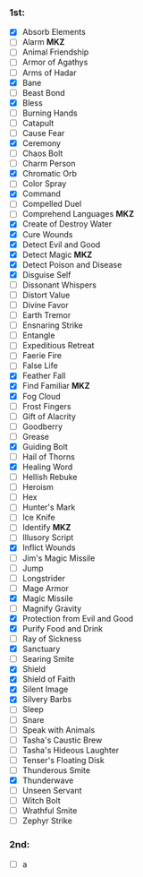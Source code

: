### 1st:
- [x] Absorb Elements
- [ ] Alarm **MKZ**
- [ ] Animal Friendship
- [ ] Armor of Agathys
- [ ] Arms of Hadar
- [x] Bane
- [ ] Beast Bond
- [x] Bless
- [ ] Burning Hands
- [ ] Catapult
- [ ] Cause Fear
- [x] Ceremony
- [ ] Chaos Bolt
- [ ] Charm Person
- [x] Chromatic Orb
- [ ] Color Spray
- [x] Command
- [ ] Compelled Duel
- [ ] Comprehend Languages **MKZ**
- [x] Create of Destroy Water
- [x] Cure Wounds
- [x] Detect Evil and Good
- [x] Detect Magic **MKZ**
- [x] Detect Poison and Disease
- [x] Disguise Self
- [ ] Dissonant Whispers
- [ ] Distort Value
- [ ] Divine Favor
- [ ] Earth Tremor
- [ ] Ensnaring Strike
- [ ] Entangle
- [ ] Expeditious Retreat
- [ ] Faerie Fire
- [ ] False Life
- [x] Feather Fall
- [x] Find Familiar **MKZ**
- [x] Fog Cloud
- [ ] Frost Fingers
- [ ] Gift of Alacrity
- [ ] Goodberry
- [ ] Grease
- [x] Guiding Bolt
- [ ] Hail of Thorns
- [x] Healing Word
- [ ] Hellish Rebuke
- [ ] Heroism
- [ ] Hex
- [ ] Hunter's Mark
- [ ] Ice Knife
- [ ] Identify **MKZ**
- [ ] Illusory Script
- [x] Inflict Wounds
- [ ] Jim's Magic Missile
- [ ] Jump
- [ ] Longstrider
- [ ] Mage Armor
- [x] Magic Missile
- [ ] Magnify Gravity
- [x] Protection from Evil and Good
- [x] Purify Food and Drink
- [ ] Ray of Sickness
- [x] Sanctuary
- [ ] Searing Smite
- [x] Shield
- [x] Shield of Faith
- [x] Silent Image
- [x] Silvery Barbs
- [ ] Sleep
- [ ] Snare
- [ ] Speak with Animals
- [ ] Tasha's Caustic Brew
- [ ] Tasha's Hideous Laughter
- [ ] Tenser's Floating Disk
- [ ] Thunderous Smite
- [x] Thunderwave
- [ ] Unseen Servant
- [ ] Witch Bolt
- [ ] Wrathful Smite
- [ ] Zephyr Strike
### 2nd:
- [ ] a